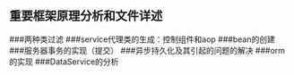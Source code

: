 ## 重要框架原理分析和文件详述
###两种类过滤 
###service代理类的生成：控制组件和aop 
###bean的创建 
###服务器事务的实现（提交） 
###异步持久化及其引起的问题的解决 
###orm的实现 
###DataService的分析 

